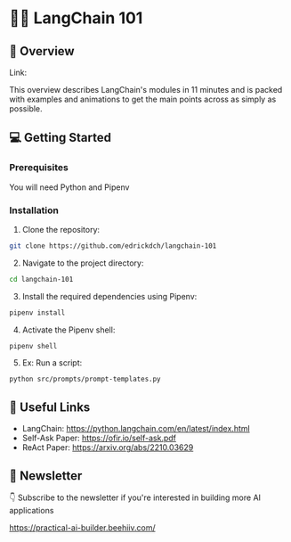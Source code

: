 # 🦜🔗 LangChain 101

## 👷️ Overview

Link: 

This overview describes LangChain's modules in 11 minutes and is packed with examples and animations to get the main points across as simply as possible.

## 💻 Getting Started

### Prerequisites

You will need Python and Pipenv

### Installation

1. Clone the repository:

```bash
git clone https://github.com/edrickdch/langchain-101
```

2. Navigate to the project directory:

```bash
cd langchain-101
```

3. Install the required dependencies using Pipenv:

```bash
pipenv install
```

4. Activate the Pipenv shell:

```bash
pipenv shell
```

5. Ex: Run a script:

```bash
python src/prompts/prompt-templates.py
```


## 🔗 Useful Links

- LangChain: https://python.langchain.com/en/latest/index.html  
- Self-Ask Paper: https://ofir.io/self-ask.pdf 
- ReAct Paper: https://arxiv.org/abs/2210.03629 

## 💌 Newsletter

👇 Subscribe to the newsletter if you're interested in building more AI applications 

https://practical-ai-builder.beehiiv.com/
